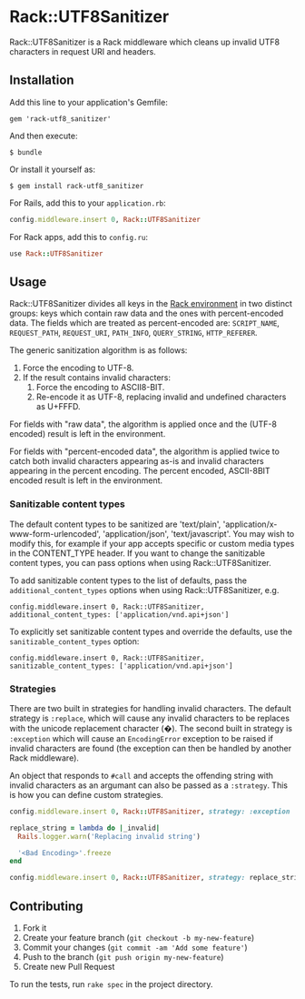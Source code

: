 # Rack::UTF8Sanitizer

Rack::UTF8Sanitizer is a Rack middleware which cleans up invalid UTF8 characters in request URI and headers.

## Installation

Add this line to your application's Gemfile:

    gem 'rack-utf8_sanitizer'

And then execute:

    $ bundle

Or install it yourself as:

    $ gem install rack-utf8_sanitizer

For Rails, add this to your `application.rb`:

``` ruby
config.middleware.insert 0, Rack::UTF8Sanitizer
```

For Rack apps, add this to `config.ru`:

``` ruby
use Rack::UTF8Sanitizer
```

## Usage

Rack::UTF8Sanitizer divides all keys in the [Rack environment](http://rack.rubyforge.org/doc/SPEC.html) in two distinct groups: keys which contain raw data and the ones with percent-encoded data. The fields which are treated as percent-encoded are: `SCRIPT_NAME`, `REQUEST_PATH`, `REQUEST_URI`, `PATH_INFO`, `QUERY_STRING`, `HTTP_REFERER`.

The generic sanitization algorithm is as follows:

  1. Force the encoding to UTF-8.
  2. If the result contains invalid characters:
      1. Force the encoding to ASCII8-BIT.
      2. Re-encode it as UTF-8, replacing invalid and undefined characters as U+FFFD.

For fields with "raw data", the algorithm is applied once and the (UTF-8 encoded) result is left in the environment.

For fields with "percent-encoded data", the algorithm is applied twice to catch both invalid characters appearing as-is and invalid characters appearing in the percent encoding. The percent encoded, ASCII-8BIT encoded result is left in the environment.

### Sanitizable content types

The default content types to be sanitized are 'text/plain', 'application/x-www-form-urlencoded', 'application/json', 'text/javascript'. You may wish to modify this, for example if your app accepts specific or custom media types in the CONTENT_TYPE header. If you want to change the sanitizable content types, you can pass options when using Rack::UTF8Sanitizer. 

To add sanitizable content types to the list of defaults, pass the `additional_content_types` options when using Rack::UTF8Sanitizer, e.g.

    config.middleware.insert 0, Rack::UTF8Sanitizer, additional_content_types: ['application/vnd.api+json']

To explicitly set sanitizable content types and override the defaults, use the `sanitizable_content_types` option:

    config.middleware.insert 0, Rack::UTF8Sanitizer, sanitizable_content_types: ['application/vnd.api+json']

### Strategies

There are two built in strategies for handling invalid characters. The default strategy is `:replace`, which will cause any invalid characters to be replaces with the unicode replacement character (�). The second built in strategy is `:exception` which will cause an `EncodingError` exception to be raised if invalid characters are found (the exception can then be handled by another Rack middleware).

An object that responds to `#call` and accepts the offending string with invalid characters as an argumant can also be passed as a `:strategy`. This is how you can define custom strategies.

```ruby
config.middleware.insert 0, Rack::UTF8Sanitizer, strategy: :exception
```

```ruby
replace_string = lambda do |_invalid|
  Rails.logger.warn('Replacing invalid string')

  '<Bad Encoding>'.freeze
end

config.middleware.insert 0, Rack::UTF8Sanitizer, strategy: replace_string
```

## Contributing

1. Fork it
2. Create your feature branch (`git checkout -b my-new-feature`)
3. Commit your changes (`git commit -am 'Add some feature'`)
4. Push to the branch (`git push origin my-new-feature`)
5. Create new Pull Request

To run the tests, run `rake spec` in the project directory.
